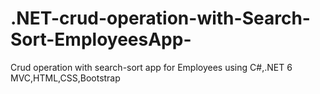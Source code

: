 # .NET-crud-operation-with-Search-Sort-EmployeesApp-
Crud operation with search-sort app for Employees using C#,.NET 6 MVC,HTML,CSS,Bootstrap
